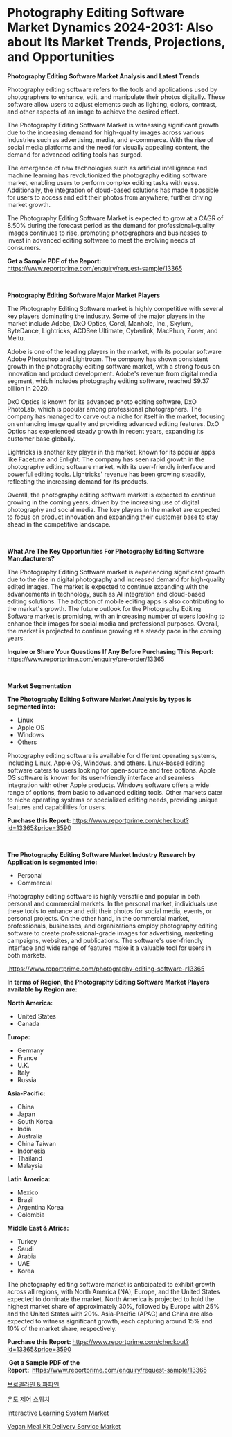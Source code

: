 <p><h1>Photography Editing Software Market Dynamics 2024-2031: Also about Its Market Trends, Projections, and Opportunities</h1></p><p><strong>Photography Editing Software Market Analysis and Latest Trends</strong></p>
<p><p>Photography editing software refers to the tools and applications used by photographers to enhance, edit, and manipulate their photos digitally. These software allow users to adjust elements such as lighting, colors, contrast, and other aspects of an image to achieve the desired effect.</p><p>The Photography Editing Software Market is witnessing significant growth due to the increasing demand for high-quality images across various industries such as advertising, media, and e-commerce. With the rise of social media platforms and the need for visually appealing content, the demand for advanced editing tools has surged.</p><p>The emergence of new technologies such as artificial intelligence and machine learning has revolutionized the photography editing software market, enabling users to perform complex editing tasks with ease. Additionally, the integration of cloud-based solutions has made it possible for users to access and edit their photos from anywhere, further driving market growth.</p><p>The Photography Editing Software Market is expected to grow at a CAGR of 8.50% during the forecast period as the demand for professional-quality images continues to rise, prompting photographers and businesses to invest in advanced editing software to meet the evolving needs of consumers.</p></p>
<p><strong>Get a Sample PDF of the Report:&nbsp;</strong> <a href="https://www.reportprime.com/enquiry/request-sample/13365">https://www.reportprime.com/enquiry/request-sample/13365</a></p>
<p>&nbsp;</p>
<p><strong>Photography Editing Software Major Market Players</strong></p>
<p><p>The Photography Editing Software market is highly competitive with several key players dominating the industry. Some of the major players in the market include Adobe, DxO Optics, Corel, Manhole, Inc., Skylum, ByteDance, Lightricks, ACDSee Ultimate, Cyberlink, MacPhun, Zoner, and Meitu.</p><p>Adobe is one of the leading players in the market, with its popular software Adobe Photoshop and Lightroom. The company has shown consistent growth in the photography editing software market, with a strong focus on innovation and product development. Adobe's revenue from digital media segment, which includes photography editing software, reached $9.37 billion in 2020.</p><p>DxO Optics is known for its advanced photo editing software, DxO PhotoLab, which is popular among professional photographers. The company has managed to carve out a niche for itself in the market, focusing on enhancing image quality and providing advanced editing features. DxO Optics has experienced steady growth in recent years, expanding its customer base globally.</p><p>Lightricks is another key player in the market, known for its popular apps like Facetune and Enlight. The company has seen rapid growth in the photography editing software market, with its user-friendly interface and powerful editing tools. Lightricks' revenue has been growing steadily, reflecting the increasing demand for its products.</p><p>Overall, the photography editing software market is expected to continue growing in the coming years, driven by the increasing use of digital photography and social media. The key players in the market are expected to focus on product innovation and expanding their customer base to stay ahead in the competitive landscape.</p></p>
<p>&nbsp;</p>
<p><strong>What Are The Key Opportunities For Photography Editing Software Manufacturers?</strong></p>
<p><p>The Photography Editing Software market is experiencing significant growth due to the rise in digital photography and increased demand for high-quality edited images. The market is expected to continue expanding with the advancements in technology, such as AI integration and cloud-based editing solutions. The adoption of mobile editing apps is also contributing to the market's growth. The future outlook for the Photography Editing Software market is promising, with an increasing number of users looking to enhance their images for social media and professional purposes. Overall, the market is projected to continue growing at a steady pace in the coming years.</p></p>
<p><strong>Inquire or Share Your Questions If Any Before Purchasing This Report:</strong> <a href="https://www.reportprime.com/enquiry/pre-order/13365">https://www.reportprime.com/enquiry/pre-order/13365</a></p>
<p>&nbsp;</p>
<p><strong>Market Segmentation</strong></p>
<p><strong>The Photography Editing Software Market Analysis by types is segmented into:</strong></p>
<p><ul><li>Linux</li><li>Apple OS</li><li>Windows</li><li>Others</li></ul></p>
<p><p>Photography editing software is available for different operating systems, including Linux, Apple OS, Windows, and others. Linux-based editing software caters to users looking for open-source and free options. Apple OS software is known for its user-friendly interface and seamless integration with other Apple products. Windows software offers a wide range of options, from basic to advanced editing tools. Other markets cater to niche operating systems or specialized editing needs, providing unique features and capabilities for users.</p></p>
<p><strong>Purchase this Report:&nbsp;</strong><a href="https://www.reportprime.com/checkout?id=13365&price=3590">https://www.reportprime.com/checkout?id=13365&price=3590</a></p>
<p>&nbsp;</p>
<p><strong>The Photography Editing Software Market Industry Research by Application is segmented into:</strong></p>
<p><ul><li>Personal</li><li>Commercial</li></ul></p>
<p><p>Photography editing software is highly versatile and popular in both personal and commercial markets. In the personal market, individuals use these tools to enhance and edit their photos for social media, events, or personal projects. On the other hand, in the commercial market, professionals, businesses, and organizations employ photography editing software to create professional-grade images for advertising, marketing campaigns, websites, and publications. The software's user-friendly interface and wide range of features make it a valuable tool for users in both markets.</p></p>
<p><a href="https://www.reportprime.com/photography-editing-software-r13365">&nbsp;https://www.reportprime.com/photography-editing-software-r13365</a></p>
<p><strong>In terms of Region, the Photography Editing Software Market Players available by Region are:</strong></p>
<p>
    <p> <strong> North America: </strong>
        <ul>
            <li>United States</li>
            <li>Canada</li>
        </ul>
        </p> 
    <p> <strong> Europe: </strong>
        <ul>
            <li>Germany</li>
            <li>France</li>
            <li>U.K.</li>
            <li>Italy</li>
            <li>Russia</li>
        </ul>
        </p> 
    <p> <strong> Asia-Pacific: </strong>
        <ul>
            <li>China</li>
            <li>Japan</li>
            <li>South Korea</li>
            <li>India</li>
            <li>Australia</li>
            <li>China Taiwan</li>
            <li>Indonesia</li>
            <li>Thailand</li>
            <li>Malaysia</li>
        </ul>
        </p> 
    <p> <strong> Latin America: </strong>
        <ul>
            <li>Mexico</li>
            <li>Brazil</li>
            <li>Argentina Korea</li>
            <li>Colombia</li>
        </ul>
        </p> 
    <p> <strong> Middle East & Africa: </strong>
        <ul>
            <li>Turkey</li>
            <li>Saudi</li>
            <li>Arabia</li>
            <li>UAE</li>
            <li>Korea</li>
        </ul>
    </p>
    </p>
<p><p>The photography editing software market is anticipated to exhibit growth across all regions, with North America (NA), Europe, and the United States expected to dominate the market. North America is projected to hold the highest market share of approximately 30%, followed by Europe with 25% and the United States with 20%. Asia-Pacific (APAC) and China are also expected to witness significant growth, each capturing around 15% and 10% of the market share, respectively.</p></p>
<p><strong>Purchase this Report: </strong><a href="https://www.reportprime.com/checkout?id=13365&price=3590">https://www.reportprime.com/checkout?id=13365&price=3590</a></p>
<p>&nbsp;<strong>Get a Sample PDF of the Report:&nbsp;&nbsp;</strong><a href="https://www.reportprime.com/enquiry/request-sample/13365">https://www.reportprime.com/enquiry/request-sample/13365</a></p>
<p><strong></strong></p>
<p><p><a href="https://medium.com/@angeling137_20398/%EB%B8%8C%EB%A1%9C%EB%A9%9C%EB%A6%B0-%EB%B0%8F-%ED%8C%8C%ED%8C%8C%EC%9D%B8-%EC%8B%9C%EC%9E%A5%EC%9D%98-%EC%8B%AC%EC%B8%B5-%EB%B6%84%EC%84%9D-%EB%8F%99%ED%96%A5-%EC%8B%9C%EC%9E%A5-%EC%84%B8%EB%B6%84%ED%99%94-%EB%B0%8F-%EA%B2%BD%EC%9F%81-%EB%B6%84%EC%84%9D-a770a632eada">브로멜라인 & 파파인</a></p><p><a href="https://medium.com/@shushayarefayne_72278/%EC%98%A8%EB%8F%84-%EC%A0%9C%EC%96%B4-%EC%8A%A4%EC%9C%84%EC%B9%98-%EC%8B%9C%EC%9E%A5%EC%9D%98-%EB%96%A0%EC%98%A4%EB%A5%B4%EB%8A%94-%ED%8A%B8%EB%A0%8C%EB%93%9C-2024%EB%85%84%EB%B6%80%ED%84%B0-2031%EB%85%84%EA%B9%8C%EC%A7%80%EC%9D%98-%EA%B8%80%EB%A1%9C%EB%B2%8C-%EC%A0%84%EB%A7%9D%EA%B3%BC-%EB%AF%B8%EB%9E%98-%EC%A0%84%EB%A7%9D-e5146499123c">온도 제어 스위치</a></p><p><a href="https://github.com/sarohimweaach77/Market-Research-Report-List-1/blob/main/interactive-learning-system-market.md">Interactive Learning System Market</a></p><p><a href="https://github.com/ajiariaa/Market-Research-Report-List-1/blob/main/vegan-meal-kit-delivery-service-market.md">Vegan Meal Kit Delivery Service Market</a></p></p>